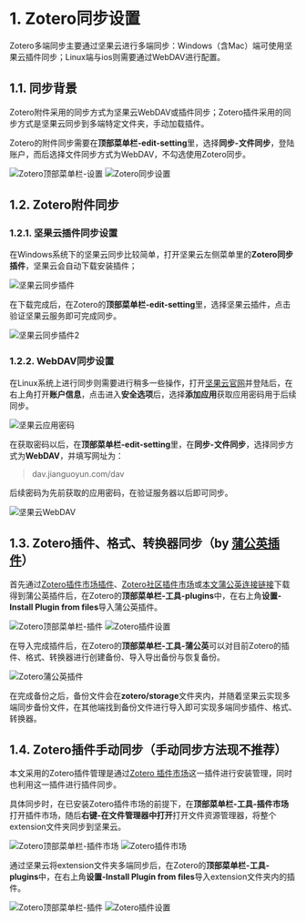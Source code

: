 # 1. Zotero同步设置
Zotero多端同步主要通过坚果云进行多端同步：Windows（含Mac）端可使用坚果云插件同步；Linux端与ios则需要通过WebDAV进行配置。

## 1.1. 同步背景
Zotero附件采用的同步方式为坚果云WebDAV或插件同步；Zotero插件采用的同步方式是坚果云同步到多端特定文件夹，手动加载插件。

Zotero的附件同步需要在**顶部菜单栏-edit-setting**里，选择**同步-文件同步**，登陆账户，而后选择文件同步方式为WebDAV，不勾选使用Zotero同步。

![Zotero顶部菜单栏-设置](./.img/1setting.png "顶部菜单栏-edit-setting")
![Zotero同步设置](./.img/1tongbu.png "同步-文件同步")


## 1.2. Zotero附件同步
### 1.2.1. 坚果云插件同步设置
在Windows系统下的坚果云同步比较简单，打开坚果云左侧菜单里的**Zotero同步插件**，坚果云会自动下载安装插件；

![坚果云同步插件](./.img/1nut1.png "Zotero同步插件")

在下载完成后，在Zotero的**顶部菜单栏-edit-setting**里，选择坚果云插件，点击验证坚果云服务即可完成同步。

![坚果云同步插件2](./.img/1nut2.png "Zotero同步设置")

### 1.2.2. WebDAV同步设置
在Linux系统上进行同步则需要进行稍多一些操作，打开[坚果云官网](https://www.jianguoyun.com/)并登陆后，在右上角打开**账户信息**，点击进入**安全选项**后，选择**添加应用**获取应用密码用于后续同步。

![坚果云应用密码](./.img/1nutcode.png "坚果云应用密码")

在获取密码以后，在**顶部菜单栏-edit-setting**里，在**同步-文件同步**，选择同步方式为**WebDAV**，并填写网址为：

> dav.jianguoyun.com/dav

后续密码为先前获取的应用密码，在验证服务器以后即可同步。

![坚果云WebDAV](./.img/1nutWebDAV.png "坚果云WebDAV")


## 1.3. Zotero插件、格式、转换器同步（by [蒲公英插件](https://github.com/l0o0/tara/releases/download/v1.0.7/tara.xpi)）
首先通过[Zotero插件市场插件](https://github.com/syt2/zotero-addons/releases/download/V2.1.1/zotero-addons.xpi)、[Zotero社区插件市场](https://zotero-chinese.com/plugins/)或[本文蒲公英连接链接](https://github.com/l0o0/tara/releases/download/v1.0.7/tara.xpi)下载得到蒲公英插件后，在Zotero的**顶部菜单栏-工具-plugins**中，在右上角**设置-Install Plugin from files**导入蒲公英插件。

![Zotero顶部菜单栏-插件](./.img/1plugins.png "顶部菜单栏-工具-plugins")
![Zotero插件设置](./.img/1pluginManager.png "设置-Install Plugin from files")

在导入完成插件后，在Zotero的**顶部菜单栏-工具-蒲公英**可以对目前Zotero的插件、格式、转换器进行创建备份、导入导出备份与恢复备份。

![Zotero蒲公英插件](./.img/1蒲公英.png "顶部菜单栏-工具-蒲公英")

在完成备份之后，备份文件会在**zotero/storage**文件夹内，并随着坚果云实现多端同步备份文件，在其他端找到备份文件进行导入即可实现多端同步插件、格式、转换器。

## 1.4. Zotero插件手动同步（手动同步方法现不推荐）
本文采用的Zotero插件管理是通过[Zotero 插件市场](https://github.com/syt2/zotero-addons/releases/download/V2.1.1/zotero-addons.xpi)这一插件进行安装管理，同时也利用这一插件进行插件同步。

具体同步时，在已安装Zotero插件市场的前提下，在**顶部菜单栏-工具-插件市场**打开插件市场，随后**右键-在文件管理器中打开**打开文件资源管理器，将整个extension文件夹同步到坚果云。

![Zotero顶部菜单栏-插件市场](./.img/1topMenu.png "顶部菜单栏-工具-插件市场")
![Zotero插件市场](./.img/1market.png "右键-管理本地插件")

通过坚果云将extension文件夹多端同步后，在Zotero的**顶部菜单栏-工具-plugins**中，在右上角**设置-Install Plugin from files**导入extension文件夹内的插件。

![Zotero顶部菜单栏-插件](./.img/1plugins.png "顶部菜单栏-工具-plugins")
![Zotero插件设置](./.img/1pluginManager.png "设置-Install Plugin from files")
